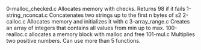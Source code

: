 0-malloc_checked.c
Allocates memory with checks. Returns 98 if it fails
1-string_nconcat.c
Concatenates two strings up to the first n bytes of s2
2-calloc.c
Allocates memory and initializes it with c
3-array_range.c
Creates an array of integers that contains all values from min up to max.
100-realloc.c
allocates a memory block with malloc and free
101-mul.c
Multiplies two positive numbers. Can use more than 5 functions.
